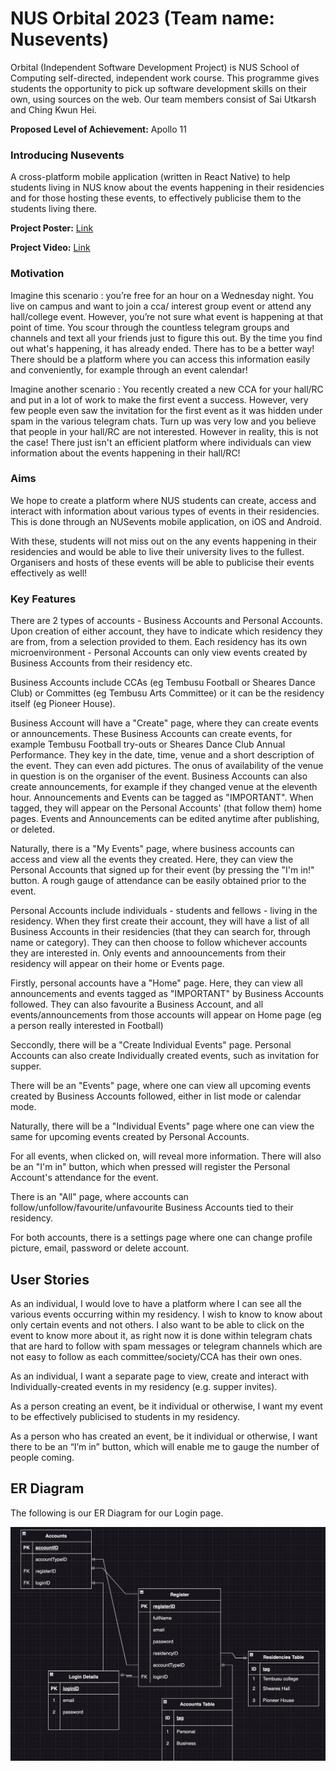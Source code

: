 # NUS Orbital 2023 (Team name: Nusevents)

Orbital (Independent Software Development Project) is NUS School of Computing self-directed, independent work course. This programme gives students the opportunity to pick up software development skills on their own, using sources on the web. Our team members consist of Sai Utkarsh and Ching Kwun Hei.

**Proposed Level of Achievement:** Apollo 11

### Introducing Nusevents

A cross-platform mobile application (written in React Native) to help students living in NUS know about the events happening in their residencies and for those hosting these events, to effectively publicise them to the students living there.

**Project Poster:** [Link](https://drive.google.com/file/d/1uf0L0nkCngMVNAtyOVDJ2y5U8o41NPp6/view?usp=share_link)

**Project Video:** [Link](https://drive.google.com/file/d/1BdvRTtV7tHqy5gbtoZjEcokNosib017p/view?usp=sharing)

### Motivation

Imagine this scenario : you’re free for an hour on a Wednesday night. You live on campus and want to join a cca/ interest group event or attend any hall/college event. However, you’re not sure what event is happening at that point of time. You scour through the countless telegram groups and channels and text all your friends just to figure this out. By the time you find out what's happening, it has already ended. There has to be a better way! There should be a platform where you can access this information easily and conveniently, for example through an event calendar!

Imagine another scenario : You recently created a new CCA for your hall/RC and put in a lot of work to make the first event a success. However, very few people even saw the invitation for the first event as it was hidden under spam in the various telegram chats. Turn up was very low and you believe that people in your hall/RC are not interested. However in reality, this is not the case! There just isn't an efficient platform where individuals can view information about the events happening in their hall/RC!


### Aims

We hope to create a platform where NUS students can create, access and interact with information about various types of events in their residencies. This is done through an NUSevents mobile application, on iOS and Android.

With these, students will not miss out on the any events happening in their residencies and would be able to live their university lives to the fullest. Organisers and hosts of these events will be able to publicise their events effectively as well!

### Key Features

There are 2 types of accounts - Business Accounts and Personal Accounts. Upon creation of either account, they have to indicate which residency they are from, from a selection provided to them. Each residency has its own microenvironment - Personal Accounts can only view events created by Business Accounts from their residency etc.

Business Accounts include CCAs (eg Tembusu Football or Sheares Dance Club) or Committes (eg Tembusu Arts Committee) or it can be the residency itself (eg Pioneer House).

Business Account will have a "Create" page, where they can create events or announcements.
These Business Accounts can create events, for example Tembusu Football try-outs or Sheares Dance Club Annual Performance. They key in the date, time, venue and a short description of the event. They can even add pictures. The onus of availability of the venue in question is on the organiser of the event. 
Business Accounts can also create announcements, for example if they changed venue at the eleventh hour. 
Announcements and Events can be tagged as "IMPORTANT". When tagged, they will appear on the Personal Accounts' (that follow them) home pages.
Events and Announcements can be edited anytime after publishing, or deleted.

Naturally, there is a "My Events" page, where business accounts can access and view all the events they created. 
Here, they can view the Personal Accounts that signed up for their event (by pressing the "I'm in!" button. A rough gauge of attendance can be easily obtained prior to the event.



Personal Accounts include individuals - students and fellows - living in the residency. When they first create their account, they will have a list of all Business Accounts in their residencies (that they can search for, through name or category). They can then choose to follow whichever accounts they are interested in. Only events and annoouncements from their residency will appear on their home or Events page.

Firstly, personal accounts have a "Home" page. Here, they can view all announcements and events tagged as "IMPORTANT" by Business Accounts followed. They can also favourite a Business Account, and all events/announcements from those accounts will appear on Home page (eg a person really interested in Football)

Seccondly, there will be a "Create Individual Events" page. Personal Accounts can also create Individually created events, such as invitation for supper. 

There will be an "Events" page, where one can view all upcoming events created by Business Accounts followed, either in list mode or calendar mode.

Naturally, there will be a "Individual Events" page where one can view the same for upcoming events created by Personal Accounts.

For all events, when clicked on, will reveal more information. There will also be an "I'm in" button, which when pressed will register the Personal Account's attendance for the event.

There is an "All" page, where accounts can follow/unfollow/favourite/unfavourite Business Accounts tied to their residency.

For both accounts, there is a settings page where one can change profile picture, email, password or delete account.



## User Stories

As an individual, I would love to have a platform where I can see all the various events occurring within my residency. I wish to know to know about only certain events and not others. I also want to be able to click on the event to know more about it, as right now it is done within telegram chats that are hard to follow with spam messages or telegram channels which are not easy to follow as each committee/society/CCA has their own ones. 

As an individual, I want a separate page to view, create and interact with Individually-created events in my residency (e.g. supper invites).

As a person creating an event, be it individual or otherwise, I want my event to be effectively publicised to students in my residency.

As a person who has created an event, be it individual or otherwise, I want there to be an “I’m in” button, which will enable me to gauge the number of people coming. 

## ER Diagram

The following is our ER Diagram for our Login page.

![Project Image](https://raw.githubusercontent.com/saiutkarsh33/Nusevents/main/Screenshot%202023-05-27%20at%203.04.03%20PM.png)













